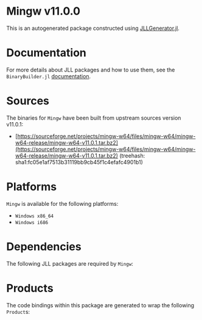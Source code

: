 # Mingw v11.0.0
This is an autogenerated package constructed using [JLLGenerator.jl](https://github.com/JuliaPackaging/BinaryBuilder2.jl/tree/main/JLLGenerator.jl).

# Documentation
For more details about JLL packages and how to use them, see the `BinaryBuilder.jl` [documentation](https://docs.binarybuilder.org/stable/jll/).

# Sources
The binaries for `Mingw` have been built from upstream sources version v11.0.1:

 - [https://sourceforge.net/projects/mingw-w64/files/mingw-w64/mingw-w64-release/mingw-w64-v11.0.1.tar.bz2](https://sourceforge.net/projects/mingw-w64/files/mingw-w64/mingw-w64-release/mingw-w64-v11.0.1.tar.bz2) (treehash: sha1:fc05e1af7513b31119bb9cb45f1c4efafc4901b1)
# Platforms

`Mingw` is available for the following platforms:

 - `Windows x86_64`
 - `Windows i686`
# Dependencies
The following JLL packages are required by `Mingw`:

# Products

The code bindings within this package are generated to wrap the following `Product`s:
<TODO>

